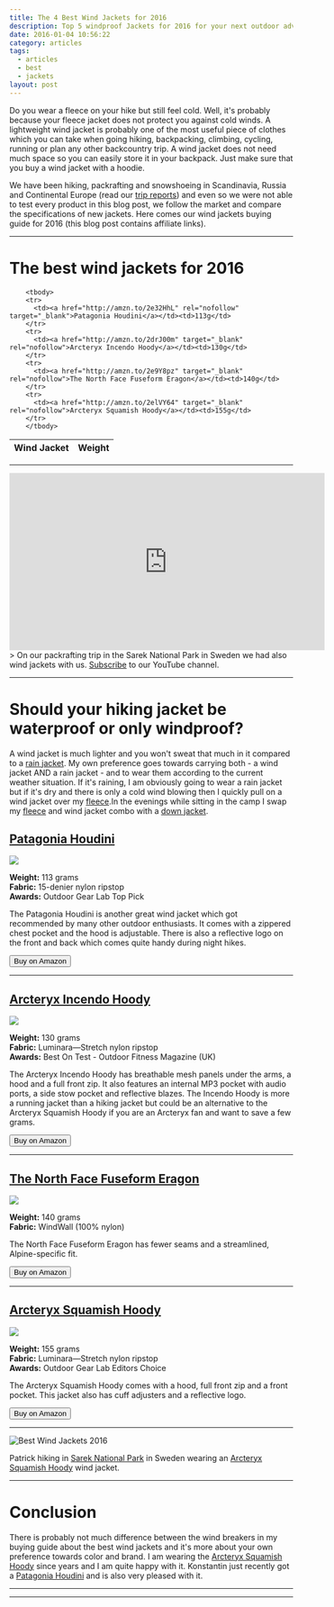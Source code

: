 ```yaml
---
title: The 4 Best Wind Jackets for 2016
description: Top 5 windproof Jackets for 2016 for your next outdoor adventure!
date: 2016-01-04 10:56:22
category: articles
tags:
  - articles
  - best
  - jackets
layout: post
---
```

Do you wear a fleece on your hike but still feel cold. Well, it's probably because your fleece jacket does not protect you against cold winds. A lightweight wind jacket is probably one of the most useful piece of clothes which you can take when going hiking, backpacking, climbing, cycling, running or plan any other backcountry trip. A wind jacket does not need much space so you can easily store it in your backpack. Just make sure that you buy a wind jacket with a hoodie.

We have been hiking, packrafting and snowshoeing in Scandinavia, Russia and Continental Europe (read our [trip reports](http://www.hikeventures.com/destinations/)) and even so we were not able to test every product in this blog post, we follow the market and compare the specifications of new jackets. Here comes our wind jackets buying guide for 2016 (this blog post contains affiliate links).

<hr>

# The best wind jackets for 2016

<div class="table-responsive">
<table class="table table-hover table-bordered list_items">
        <thead>
             <tr>
                <th>Wind Jacket</th><th>Weight</th>
             </tr>
        </thead>

        <tbody>
        <tr>
          <td><a href="http://amzn.to/2e32HhL" rel="nofollow" target="_blank">Patagonia Houdini</a></td><td>113g</td>
        </tr>
        <tr>
          <td><a href="http://amzn.to/2drJ00m" target="_blank" rel="nofollow">Arcteryx Incendo Hoody</a></td><td>130g</td>
        </tr>
        <tr>
          <td><a href="http://amzn.to/2e9Y8pz" target="_blank" rel="nofollow">The North Face Fuseform Eragon</a></td><td>140g</td>
        </tr>
        <tr>
          <td><a href="http://amzn.to/2elVY64" target="_blank" rel="nofollow">Arcteryx Squamish Hoody</a></td><td>155g</td>
        </tr>
        </tbody>
</table>
</div>
<!--more-->

<hr>

<iframe width="560" height="315" src="https://www.youtube.com/embed/7c0tlmtpsps" frameborder="0" allowfullscreen></iframe>
> On our packrafting trip in the Sarek National Park in Sweden we had also wind jackets with us. <a href="https://www.youtube.com/channel/UCnO9Q_m9EaOCrHmmQIBVBNw?sub_confirmation=1" rel="nofollow">Subscribe</a> to our YouTube channel.

<hr>

# Should your hiking jacket be waterproof or only windproof?
A wind jacket is much lighter and you won't sweat that much in it compared to a [rain jacket][4]. My own preference goes towards carrying both - a wind jacket AND a rain jacket - and to wear them according to the current weather situation. If it's raining, I am obviously going to wear a rain jacket but if it's dry and there is only a cold wind blowing then I quickly pull on a wind jacket over my [fleece][5].In the evenings while sitting in the camp I swap my [fleece][6] and wind jacket combo with a [down jacket][7].

## [Patagonia Houdini][8]

<a  href="http://www.amazon.com/gp/product/B01ANCS38K/ref=as_li_tl?ie=UTF8&camp=1789&creative=9325&creativeASIN=B01ANCS38K&linkCode=as2&tag=hikeve-20&linkId=BOE3T2FI3DGVW7LR" rel="nofollow"><img border="0" src="http://ws-na.amazon-adsystem.com/widgets/q?_encoding=UTF8&ASIN=B01ANCS38K&Format=_SL250_&ID=AsinImage&MarketPlace=US&ServiceVersion=20070822&WS=1&tag=hikeve-20" ></a><img src="http://ir-na.amazon-adsystem.com/e/ir?t=hikeve-20&l=as2&o=1&a=B01ANCS38K" width="1" height="1" border="0" alt="" style="border:none !important; margin:0px !important;" />

**Weight:** 113 grams  
**Fabric:** 15-denier nylon ripstop  
**Awards:** Outdoor Gear Lab Top Pick  

The Patagonia Houdini is another great wind jacket which got recommended by many other outdoor enthusiasts. It comes with a zippered chest pocket and the hood is adjustable. There is also a reflective logo on the front and back which comes quite handy during night hikes.

<a href="http://amzn.to/2e32HhL" target="_blank" rel="nofollow"><button type="button" class="btn btn-warning">Buy on Amazon</button></a>

---

## [Arcteryx Incendo Hoody][9]

<a rel="nofollow" href="http://www.amazon.com/gp/product/B00GW7ZHG2/ref=as_li_tl?ie=UTF8&camp=1789&creative=9325&creativeASIN=B00GW7ZHG2&linkCode=as2&tag=hikeve-20&linkId=TRAIMP6VVV2WPE4A"><img border="0" src="http://ws-na.amazon-adsystem.com/widgets/q?_encoding=UTF8&ASIN=B00GW7ZHG2&Format=_SL250_&ID=AsinImage&MarketPlace=US&ServiceVersion=20070822&WS=1&tag=hikeve-20" ></a><img src="http://ir-na.amazon-adsystem.com/e/ir?t=hikeve-20&l=as2&o=1&a=B00GW7ZHG2" width="1" height="1" border="0" alt="" style="border:none !important; margin:0px !important;" />

**Weight:** 130 grams  
**Fabric:** Luminara—Stretch nylon ripstop  
**Awards:** Best On Test - Outdoor Fitness Magazine (UK)  

The Arcteryx Incendo Hoody has breathable mesh panels under the arms, a hood and a full front zip. It also features an internal MP3 pocket with audio ports, a side stow pocket and reflective blazes. The Incendo Hoody is more a running jacket than a hiking jacket but could be an alternative to the Arcteryx Squamish Hoody if you are an Arcteryx fan and want to save a few grams.

<a href="http://amzn.to/2drJ00m" target="_blank" rel="nofollow"><button type="button" class="btn btn-warning">Buy on Amazon</button></a>

---

## [The North Face Fuseform Eragon][10]

<a  href="http://www.amazon.com/gp/product/B015940COK/ref=as_li_tl?ie=UTF8&camp=1789&creative=9325&creativeASIN=B015940COK&linkCode=as2&tag=hikeve-20&linkId=BJU5MZ2MPTNXIRPE"><img border="0" src="http://ws-na.amazon-adsystem.com/widgets/q?_encoding=UTF8&ASIN=B015940COK&Format=_SL250_&ID=AsinImage&MarketPlace=US&ServiceVersion=20070822&WS=1&tag=hikeve-20" ></a><img src="http://ir-na.amazon-adsystem.com/e/ir?t=hikeve-20&l=as2&o=1&a=B015940COK" width="1" height="1" border="0" alt="" style="border:none !important; margin:0px !important;" />

**Weight:** 140 grams  
**Fabric:** WindWall (100% nylon)

The North Face Fuseform Eragon has fewer seams and a streamlined, Alpine-specific fit.

<a href="http://amzn.to/2e9Y8pz" target="_blank" rel="nofollow"><button type="button" class="btn btn-warning">Buy on Amazon</button></a>

---

## [Arcteryx Squamish Hoody][11]

<a rel="nofollow" href="http://www.amazon.com/gp/product/B00G9HPWU6/ref=as_li_tl?ie=UTF8&camp=1789&creative=9325&creativeASIN=B00G9HPWU6&linkCode=as2&tag=hikeve-20&linkId=BWQUNX6BXF6UDSMC"><img border="0" src="http://ws-na.amazon-adsystem.com/widgets/q?_encoding=UTF8&ASIN=B00G9HPWU6&Format=_SL250_&ID=AsinImage&MarketPlace=US&ServiceVersion=20070822&WS=1&tag=hikeve-20" ></a><img src="http://ir-na.amazon-adsystem.com/e/ir?t=hikeve-20&l=as2&o=1&a=B00G9HPWU6" width="1" height="1" border="0" alt="" style="border:none !important; margin:0px !important;" />

**Weight:** 155 grams  
**Fabric:** Luminara—Stretch nylon ripstop  
**Awards:** Outdoor Gear Lab Editors Choice  

The Arcteryx Squamish Hoody comes with a hood, full front zip and a front pocket. This jacket also has cuff adjusters and a reflective logo.

<a href="http://amzn.to/2elVY64" target="_blank" rel="nofollow"><button type="button" class="btn btn-warning">Buy on Amazon</button></a>

<hr>

![][image-1]

Patrick hiking in [Sarek National Park][2] in Sweden wearing an [Arcteryx Squamish Hoody][3] wind jacket.

<hr>

# Conclusion
There is probably not much difference between the wind breakers in my buying guide about the best wind jackets and it's more about your own preference towards color and brand. I am wearing the [Arcteryx Squamish Hoody][12] since years and I am quite happy with it. Konstantin just recently got a [Patagonia Houdini][13] and is also very pleased with it.

---

<script type="text/javascript">
amzn_assoc_placement = "adunit0";
amzn_assoc_search_bar = "false";
amzn_assoc_tracking_id = "hikeve-20";
amzn_assoc_search_bar_position = "bottom";
amzn_assoc_ad_mode = "search";
amzn_assoc_ad_type = "smart";
amzn_assoc_marketplace = "amazon";
amzn_assoc_region = "US";
amzn_assoc_title = "Amazon Search Suggestions";
amzn_assoc_default_search_phrase = "Arcteryx Squamish Hoody";
amzn_assoc_default_category = "All";
amzn_assoc_linkid = "e591c20a2231d99e36c0a9786ecb9ae1";
</script>
<script src="//z-na.amazon-adsystem.com/widgets/onejs?MarketPlace=US"></script>

---

[1]:	http://www.hikeventures.com/destinations/
[2]:	http://hikeventures.com/hiking-and-packrafting-in-sarek-day-1/ "Best Wind Jackets 2016"
[3]:	http://hikeventures.com/gear-review-arcteryx-squamish-hoody/ "Arcteryx Squamish Hoody"
[4]:	http://www.hikeventures.com/best-rain-jackets/ "Best Rain Jackets"
[5]:	http://www.hikeventures.com/best-fleece-jackets/ "Best Fleece Jackets"
[6]:	http://www.hikeventures.com/best-fleece-jackets/ "Fleece Jackets"
[7]:	http://www.hikeventures.com/best-down-jackets/
[8]:	https://www.rei.com/product/893303/patagonia-houdini-jacket-mens
[9]:	https://www.rei.com/product/895292/arcteryx-incendo-hoodie-mens
[10]:	http://www.backcountry.com/the-north-face-fuseform-eragon-wind-jacket-mens
[11]:	http://www.backcountry.com/arcteryx-squamish-hooded-jacket-mens
[12]:	http://www.backcountry.com/arcteryx-squamish-hooded-jacket-mens
[13]:	https://www.rei.com/product/893303/patagonia-houdini-jacket-mens

[image-1]:	https://c2.staticflickr.com/8/7385/9599027418_a38b42401e_o.jpg "Best Wind Jackets 2016"
